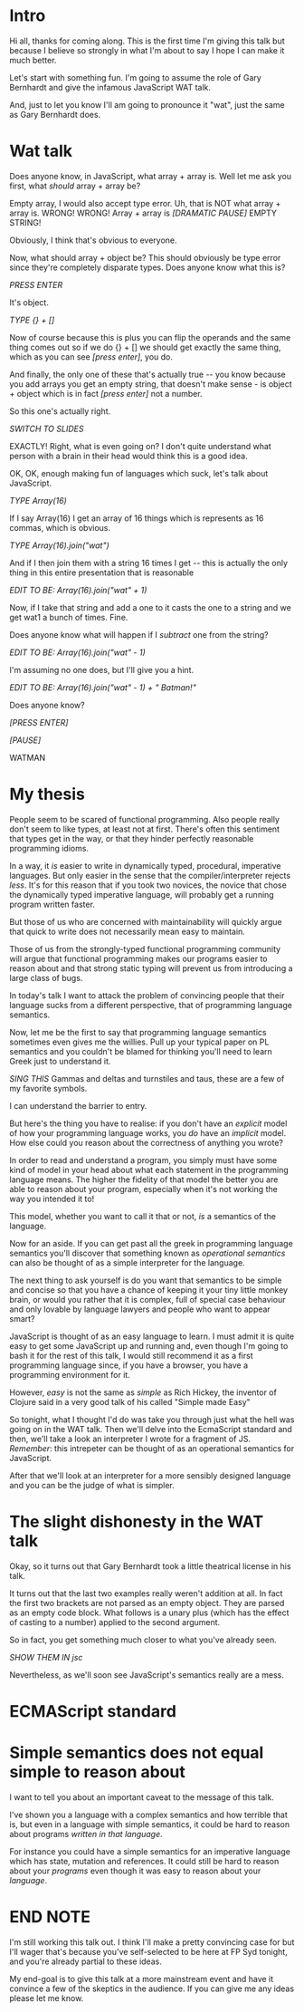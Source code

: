 # Intro

Hi all, thanks for coming along. This is the first time I'm giving this talk
but because I believe so strongly in what I'm about to say I hope I can make it
much better.

Let's start with something fun. I'm going to assume the role of Gary Bernhardt
and give the infamous JavaScript WAT talk.

And, just to let you know I'll am going to pronounce it "wat", just the same
as Gary Bernhardt does.

# Wat talk

Does anyone know, in JavaScript, what array + array is. Well let me ask you
first, what _should_ array + array be?

Empty array, I would also accept type error.
Uh, that is NOT what array + array is. WRONG! WRONG! Array + array is
*[DRAMATIC PAUSE]* EMPTY STRING!

Obviously, I think that's obvious to everyone.

Now, what should array + object be? This should obviously be type error since
they're completely disparate types. Does anyone know what this is?

*PRESS ENTER*

It's object.

*TYPE {} + []*

Now of course because this is plus you can flip the operands and the same thing
comes out so if we do {} + [] we should get exactly the same thing, which
as you can see *[press enter]*, you do.

And finally, the only one of these that's actually true -- you know
because you add arrays you get an empty string, that doesn't make sense - is
object + object which is in fact *[press enter]* not a number.

So this one's actually right.


*SWITCH TO SLIDES*

EXACTLY! Right, what is even going on? I don't quite understand what person
with a brain in their head would think this is a good idea.

OK, OK, enough making fun of languages which suck, let's talk about JavaScript.

*TYPE Array(16)*

If I say Array(16) I get an array of 16 things which is represents as
16 commas, which is obvious.

*TYPE Array(16).join("wat")*

And if I then join them with a string 16 times I get -- this is actually
the only thing in this entire presentation that is reasonable

*EDIT TO BE: Array(16).join("wat" + 1)*

Now, if I take that string and add a one to it casts the one to a string and
we get wat1 a bunch of times. Fine.

Does anyone know what will happen if I _subtract_ one from the string?

*EDIT TO BE: Array(16).join("wat" - 1)*

I'm assuming no one does, but I'll give you a hint.

*EDIT TO BE: Array(16).join("wat" - 1) + " Batman!"*

Does anyone know?

*[PRESS ENTER]*

*[PAUSE]*

WATMAN

# My thesis

People seem to be scared of functional programming. Also people really don't
seem to like types, at least not at first. There's often this sentiment
that types get in the way, or that they hinder perfectly reasonable
programming idioms.

In a way, it _is_ easier to write in dynamically typed, procedural, imperative
languages. But only easier in the sense that the compiler/interpreter
rejects _less_. It's for this reason that if you took two novices, the novice
that chose the dynamically typed imperative language, will probably get a running
program written faster.

But those of us who are concerned with maintainability will quickly argue that
quick to write does not necessarily mean easy to maintain.

Those of us from the strongly-typed functional programming community will
argue that functional programming makes our programs easier to reason about
and that strong static typing will prevent us from introducing a large
class of bugs.

In today's talk I want to attack the problem of convincing people that their
language sucks from a different perspective, that of programming language
semantics.

Now, let me be the first to say that programming language semantics sometimes
even gives me the willies. Pull up your typical paper on PL semantics
and you couldn't be blamed for thinking you'll need to learn Greek just to
understand it.

*SING THIS*  Gammas and deltas and turnstiles and taus, these are a few of my
favorite symbols.

I can understand the barrier to entry.

But here's the thing you have to realise: if you don't have an _explicit_
model of how your programming language works, you *do* have an _implicit_
model. How else could you reason about the correctness of anything you wrote?

In order to read and understand a program, you simply must have some kind of
model in your head about what each statement in the programming language
means. The higher the fidelity of that model the better you are able to reason
about your program, especially when it's not working the way you intended it
to!

This model, whether you want to call it that or not, _is_ a semantics of the
language.

Now for an aside. If you can get past all the greek in programming language
semantics you'll discover that something known as _operational semantics_ can
also be thought of as a simple interpreter for the language.

The next thing to ask yourself is do you want that semantics to be simple and
concise so that you have a chance of keeping it your tiny little monkey brain,
or would you rather that it is complex, full of special case behaviour and
only lovable by language lawyers and people who want to appear smart?

JavaScript is thought of as an easy language to learn. I must admit it is quite
easy to get some JavaScript up and running and, even though I'm going to bash
it for the rest of this talk, I would still recommend it as a first programming
language since, if you have a browser, you have a programming environment for
it.

However, _easy_ is not the same as _simple_ as Rich Hickey, the inventor of
Clojure said in a very good talk of his called "Simple made Easy"

So tonight, what I thought I'd do was take you through just what the hell was
going on in the WAT talk. Then we'll delve into the EcmaScript standard
and then, we'll take a look an interpreter I wrote for a fragment of JS.
_Remember_: this intrepeter can be thought of as an operational semantics
for JavaScript.

After that we'll look at an interpreter for a more sensibly designed language
and you can be the judge of what is simpler.

# The slight dishonesty in the WAT talk

Okay, so it turns out that Gary Bernhardt took a little theatrical license in
his talk.

It turns out that the last two examples really weren't addition at all. In
fact the first two brackets are not parsed as an empty object. They are parsed
as an empty code block. What follows is a unary plus (which has the effect
of casting to a number) applied to the second argument.

So in fact, you get something much closer to what you've already seen.

*SHOW THEM IN jsc*

Nevertheless, as we'll soon see JavaScript's semantics really are a mess.

# ECMAScript standard

# Simple semantics does not equal simple to reason about

I want to tell you about an important caveat to the message of this talk.

I've shown you a language with a complex semantics and how terrible that is,
but even in a language with simple semantics, it could be hard to reason about
programs _written in that language_.

For instance you could have a simple semantics for an imperative language
which has state, mutation and references. It could still be hard to reason
about your _programs_ even though it was easy to reason about your _language_.

# END NOTE

I'm still working this talk out. I think I'll make a pretty
convincing case for but I'll wager that's because you've self-selected
to be here at FP Syd tonight, and you're already partial to these ideas.

My end-goal is to give this talk at a more mainstream event and have it
convince a few of the skeptics in the audience. If you can give me any ideas
please let me know.
